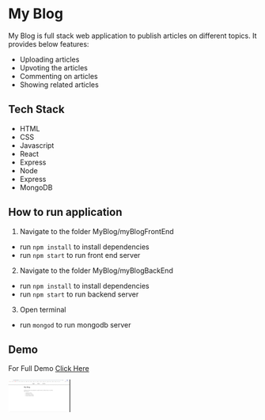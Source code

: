 # My Blog

My Blog is full stack web application to publish articles on different topics. 
It provides below features:

* Uploading articles
* Upvoting the articles
* Commenting on articles
* Showing related articles

## Tech Stack
* HTML
* CSS
* Javascript
* React
* Express
* Node
* Express
* MongoDB

## How to run application
1. Navigate to the folder MyBlog/myBlogFrontEnd
* run ```npm install``` to install dependencies
* run ```npm start``` to run front end server
2. Navigate to the folder MyBlog/myBlogBackEnd
* run ```npm install``` to install dependencies
* run ```npm start``` to run backend server
3. Open terminal 
* run ```mongod``` to run mongodb server

## Demo
For Full Demo [Click Here](https://drive.google.com/file/d/1_Nhj6rPTxVP9g2iUyjRkZd7_Vp3qmlIO/view?usp=sharing)

![Gif](./Demo/my_blog_recording.gif)







